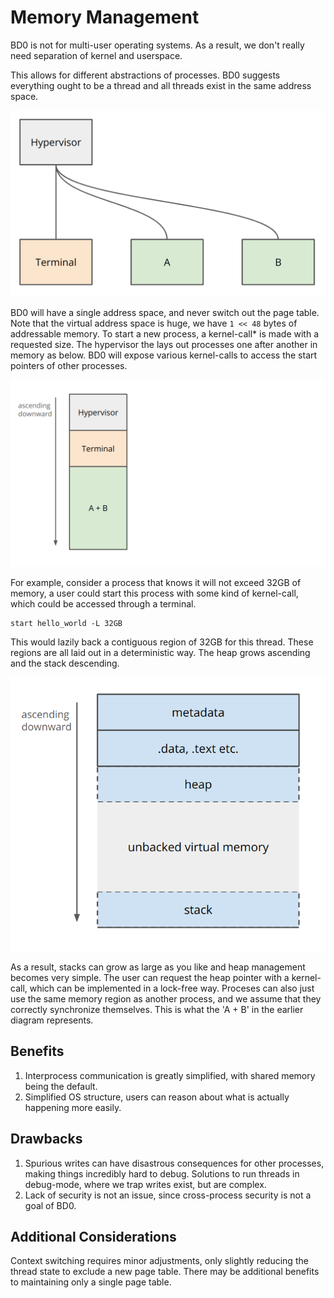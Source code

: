 # Memory Management

BD0 is not for multi-user operating systems. As a result, we don't 
really need separation of kernel and userspace.

This allows for different abstractions of processes. BD0 suggests 
everything ought to be a thread and all threads exist in the same 
address space. 

![How processes are managed by BD0](hypervisor.png)

BD0 will have a single address space, and never switch out the page 
table. Note that the virtual address space is huge, we have `1 << 48` 
bytes of addressable memory. To start a new process, a kernel-call* is
made with a requested size. The hypervisor the lays out processes one
after another in memory as below. BD0 will expose various kernel-calls
to access the start pointers of other processes.

![High level process memory layout](memorylayout1.png)

For example, consider a process that knows it will not exceed 32GB of
memory, a user could start this process with some kind of kernel-call,
which could be accessed through a terminal.

```
start hello_world -L 32GB
```

This would lazily back a contiguous region of 32GB for this thread. 
These regions are all laid out in a deterministic way. The heap grows
ascending and the stack descending. 

![Process layout in memory, including metadata and ELF](proclayout.png)

As a result, stacks can grow as large as you like and heap management 
becomes very simple. The user can request the heap pointer with a
kernel-call, which can be implemented in a lock-free way. Proceses can
also just use the same memory region as another process, and we assume
that they correctly synchronize themselves. This is what the 'A + B' in
the earlier diagram represents.

## Benefits 

1. Interprocess communication is greatly simplified, with shared memory
   being the default.
2. Simplified OS structure, users can reason about what is actually
   happening more easily.

## Drawbacks

1. Spurious writes can have disastrous consequences for other processes,
   making things incredibly hard to debug. Solutions to run threads in
   debug-mode, where we trap writes exist, but are complex.
2. Lack of security is not an issue, since cross-process security is not
   a goal of BD0.

## Additional Considerations

Context switching requires minor adjustments, only slightly reducing the
thread state to exclude a new page table. There may be additional 
benefits to maintaining only a single page table.